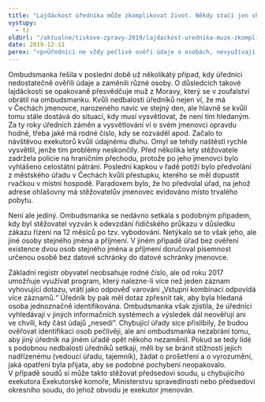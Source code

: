 ```yaml
---
title: "Lajdáckost úředníka může zkomplikovat život. Někdy stačí jen shoda jména s jinou osobou"
vystupy:
  - tz
oldUrl: "/aktualne/tiskove-zpravy-2019/lajdackost-urednika-muze-zkomplikovat-zivot-nekdy-staci-jen-shoda-jmena-s-jinou-osobou"
date: 2019-12-11
perex: "<p>Úředníci ne vždy pečlivě ověří údaje o osobách, nevyužívají k tomu základní registr obyvatel, takže snadno dojde k záměně. Lidé se proti takové nedbalosti musí bránit stížností.</p>"
---
```


<!-- imported from the old website -->

<p>Ombudsmanka řešila v poslední době už několikátý případ, kdy úředníci nedostatečně ověřili údaje a zaměnili různé osoby. O důsledcích takové lajdáckosti se opakovaně přesvědčuje muž z Moravy, který se v zoufalství obrátil na ombudsmanku. Kvůli nedbalosti úředníků nejen ví, že má v Čechách jmenovce, narozeného navíc ve stejný den, ale hlavně se kvůli tomu stále dostává do situací, kdy musí vysvětlovat, že není tím hledaným. Za ty roky úředních záměn a vysvětlování ví o svém jmenovci opravdu hodně, třeba jaké má rodné číslo, kdy se rozváděl apod. Začalo to návštěvou exekutorů kvůli údajnému dluhu. Omyl se tehdy naštěstí rychle vysvětlil, jenže tím problémy neskončily. Před několika lety stěžovatele zadržela policie na hraničním přechodu, protože po jeho jmenovci bylo vyhlášeno celostátní pátrání. Poslední kapkou v řadě potíží bylo předvolání z městského úřadu v Čechách kvůli přestupku, kterého se měl dopustit rvačkou v místní hospodě. Paradoxem bylo, že ho předvolal úřad, na jehož adrese ohlašovny má stěžovatelův jmenovec evidováno místo trvalého pobytu.</p> <p>Není ale jediný. Ombudsmanka se nedávno setkala s podobným případem, kdy byl stěžovatel vyzván k odevzdání řidičského průkazu v důsledku zákazu řízení na 12 měsíců po tzv. vybodování. Netýkalo se to však jeho, ale jiné osoby stejného jména a příjmení. V jiném případě úřad bez ověření existence dvou osob stejného jména a příjmení doručoval písemnost určenou osobě bez datové schránky do datové schránky jmenovce.</p><p> Základní registr obyvatel neobsahuje rodné číslo, ale od roku 2017 umožňuje využívat program, který nalezne-li více než jeden záznam vyhovující dotazu, vrátí jako odpověď varování „Vstupní kombinaci odpovídá více záznamů.“ Úředník by pak měl dotaz zpřesnit tak, aby byla hledaná osoba jednoznačně identifikována. Ombudsmanka však zjistila, že úředníci vyhledávají v jiných informačních systémech a výsledek dál neověřují ani ve chvíli, kdy část údajů „nesedí“. Chybující úřady sice přislíbily, že budou ověřovat identifikaci osob pečlivěji, ale ani ombudsmanka nezabrání tomu, aby jiný úředník na jiném úřadě opět někoho nezaměnil. Pokud se tedy lidé s podobnou nedbalostí úředníků setkají, měli by se bránit stížností jejich nadřízenému (vedoucí úřadu, tajemník), žádat o prošetření a o vyrozumění, jaká opatření byla přijata, aby se podobné pochybení neopakovalo. V případě soudů si může takto stěžovat předsedovi soudu, u chybujícího exekutora Exekutorské komoře, Ministerstvu spravedlnosti nebo předsedovi okresního soudu, do jehož obvodu je exekutor jmenován.</p>
